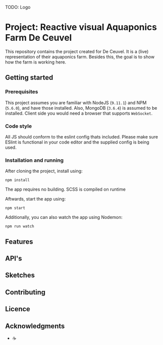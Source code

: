TODO: Logo
# Project: Reactive visual Aquaponics Farm De Ceuvel
This repository contains the project created for De Ceuvel. It is a (live) representation of their aquaponics farm. Besides this, the goal is to show how the farm is working here.

## Getting started
### Prerequisites
This project assumes you are familiar with NodeJS (`9.11.1`) and NPM (`5.6.0`), and have those installed. Also, MongoDB (`3.6.4`) is assumed to be installed. Client side you would need a browser that supports `WebSocket`.

### Code style
All JS should conform to the eslint config thats included. Please make sure ESlint is functional in your code editor and the supplied config is being used.

### Installation and running
After cloning the project, install using:
```
npm install
```

The app requires no building. SCSS is compiled on runtime

Aftwards, start the app using:
```
npm start
```
Additionally, you can also watch the app using Nodemon:
```
npm run watch
```

## Features


## API's


## Sketches

## Contributing


## Licence

## Acknowledgments
* ☕️️️️